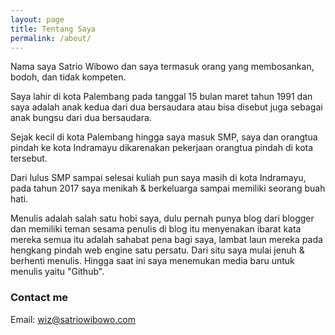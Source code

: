 ```yaml
---
layout: page
title: Tentang Saya
permalink: /about/
---
```


Nama saya Satrio Wibowo dan saya termasuk orang yang membosankan, bodoh, dan tidak kompeten.

Saya lahir di kota Palembang pada tanggal 15 bulan maret tahun 1991 dan saya adalah anak kedua dari dua bersaudara atau bisa disebut juga sebagai anak bungsu dari dua bersaudara.

Sejak kecil di kota Palembang hingga saya masuk SMP, saya dan orangtua pindah ke kota Indramayu dikarenakan pekerjaan orangtua pindah di kota tersebut.

Dari lulus SMP sampai selesai kuliah pun saya masih di kota Indramayu, pada tahun 2017 saya menikah & berkeluarga sampai memiliki seorang buah hati.

Menulis adalah salah satu hobi saya, dulu pernah punya blog dari blogger dan memiliki teman sesama penulis di blog itu menyenakan ibarat kata mereka semua itu adalah sahabat pena bagi saya, lambat laun mereka pada hengkang pindah web engine satu persatu. Dari situ saya mulai jenuh & berhenti menulis. Hingga saat ini saya menemukan media baru untuk menulis yaitu "Github".
### Contact me

Email: [wiz@satriowibowo.com](mailto:wiz@satriowibowo.com)
